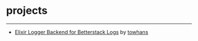 # projects
---

- [Elixir Logger Backend for Betterstack Logs](https://github.com/towhans/betterstack_logger_backend) by [towhans](https://github.com/towhans)
